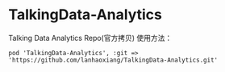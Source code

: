 # TalkingData-Analytics
Talking Data Analytics Repo(官方拷贝)
使用方法：

``
pod 'TalkingData-Analytics', :git => 'https://github.com/lanhaoxiang/TalkingData-Analytics.git'
``
